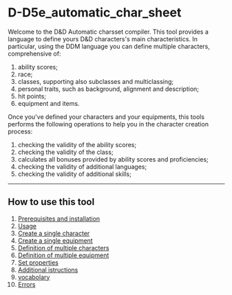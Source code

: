 # D-D5e_automatic_char_sheet
Welcome to the D&D Automatic charsset compiler. This tool provides a language to define
yours D&D characters's main characteristics. In particular, using the DDM language you can 
define multiple characters, comprehensive of:
1. ability scores;
2. race;
3. classes, supporting also subclasses and multiclassing;
4. personal traits, such as background, alignment and description;
5. hit points;
6. equipment and items.

Once you've defined your characters and your equipments, this tools performs the following
operations to help you in the character creation process:
1. checking the validity of the ability scores;
2. checking the validity of the class;
3. calculates all bonuses provided by ability scores and proficiencies;
4. checking the validity of additional languages;
5.  checking the validity of additional skills;

---
## How to use this tool
1. [Prerequisites and installation](./doc/Req_Inst.md)
2. [Usage](./doc/usage.md)
3. [Create a single character](./doc/SingleChar.md)
4. [Create a single equipment](./doc/SingleEquip.md)
5. [Definition of multiple characters](./doc/mulChar.md)
6. [Definition of multiple equipment](./doc/mulEquip.md)
7. [Set properties](./doc/settings.md)
8. [Additional istructions](./doc/add.md)
9. [vocabolary](./doc/vocab.md)
10. [Errors](./doc/errors.md)
